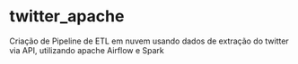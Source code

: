 # twitter_apache
Criação de Pipeline de ETL em nuvem usando dados de extração do twitter via API, utilizando apache Airflow e Spark
